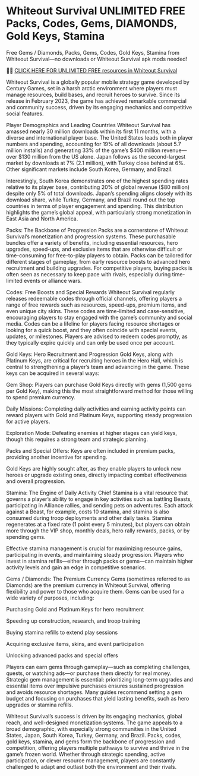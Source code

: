 # Whiteout Survival UNLIMITED FREE Packs, Codes, Gems, DIAMONDS, Gold Keys, Stamina

Free Gems / Diamonds, Packs, Gems, Codes, Gold Keys, Stamina from Whiteout Survival—no downloads or Whiteout Survival apk mods needed!

🦇🦇 <a href="https://tinyurl.com/yck75a8z">CLICK HERE FOR UNLIMITED FREE resources in Whiteout Survival </a>

Whiteout Survival is a globally popular mobile strategy game developed by Century Games, set in a harsh arctic environment where players must manage resources, build bases, and recruit heroes to survive. Since its release in February 2023, the game has achieved remarkable commercial and community success, driven by its engaging mechanics and competitive social features.

Player Demographics and Leading Countries
Whiteout Survival has amassed nearly 30 million downloads within its first 11 months, with a diverse and international player base. The United States leads both in player numbers and spending, accounting for 19% of all downloads (about 5.7 million installs) and generating 33% of the game’s $400 million revenue—over $130 million from the US alone. Japan follows as the second-largest market by downloads at 7% (2.1 million), with Turkey close behind at 6%. Other significant markets include South Korea, Germany, and Brazil.

Interestingly, South Korea demonstrates one of the highest spending rates relative to its player base, contributing 20% of global revenue ($80 million) despite only 5% of total downloads. Japan’s spending aligns closely with its download share, while Turkey, Germany, and Brazil round out the top countries in terms of player engagement and spending. This distribution highlights the game’s global appeal, with particularly strong monetization in East Asia and North America.

Packs: The Backbone of Progression
Packs are a cornerstone of Whiteout Survival’s monetization and progression systems. These purchasable bundles offer a variety of benefits, including essential resources, hero upgrades, speed-ups, and exclusive items that are otherwise difficult or time-consuming for free-to-play players to obtain. Packs can be tailored for different stages of gameplay, from early resource boosts to advanced hero recruitment and building upgrades. For competitive players, buying packs is often seen as necessary to keep pace with rivals, especially during time-limited events or alliance wars.

Codes: Free Boosts and Special Rewards
Whiteout Survival regularly releases redeemable codes through official channels, offering players a range of free rewards such as resources, speed-ups, premium items, and even unique city skins. These codes are time-limited and case-sensitive, encouraging players to stay engaged with the game’s community and social media. Codes can be a lifeline for players facing resource shortages or looking for a quick boost, and they often coincide with special events, updates, or milestones. Players are advised to redeem codes promptly, as they typically expire quickly and can only be used once per account.

Gold Keys: Hero Recruitment and Progression
Gold Keys, along with Platinum Keys, are critical for recruiting heroes in the Hero Hall, which is central to strengthening a player’s team and advancing in the game. These keys can be acquired in several ways:

Gem Shop: Players can purchase Gold Keys directly with gems (1,500 gems per Gold Key), making this the most straightforward method for those willing to spend premium currency.

Daily Missions: Completing daily activities and earning activity points can reward players with Gold and Platinum Keys, supporting steady progression for active players.

Exploration Mode: Defeating enemies at higher stages can yield keys, though this requires a strong team and strategic planning.

Packs and Special Offers: Keys are often included in premium packs, providing another incentive for spending.

Gold Keys are highly sought after, as they enable players to unlock new heroes or upgrade existing ones, directly impacting combat effectiveness and overall progression.

Stamina: The Engine of Daily Activity
Chief Stamina is a vital resource that governs a player’s ability to engage in key activities such as battling Beasts, participating in Alliance rallies, and sending pets on adventures. Each attack against a Beast, for example, costs 10 stamina, and stamina is also consumed during troop deployments and other daily tasks. Stamina regenerates at a fixed rate (1 point every 5 minutes), but players can obtain more through the VIP shop, monthly deals, hero rally rewards, packs, or by spending gems.

Effective stamina management is crucial for maximizing resource gains, participating in events, and maintaining steady progression. Players who invest in stamina refills—either through packs or gems—can maintain higher activity levels and gain an edge in competitive scenarios.

Gems / Diamonds: The Premium Currency
Gems (sometimes referred to as Diamonds) are the premium currency in Whiteout Survival, offering flexibility and power to those who acquire them. Gems can be used for a wide variety of purposes, including:

Purchasing Gold and Platinum Keys for hero recruitment

Speeding up construction, research, and troop training

Buying stamina refills to extend play sessions

Acquiring exclusive items, skins, and event participation

Unlocking advanced packs and special offers

Players can earn gems through gameplay—such as completing challenges, quests, or watching ads—or purchase them directly for real money. Strategic gem management is essential: prioritizing long-term upgrades and essential items over impulsive purchases ensures sustained progression and avoids resource shortages. Many guides recommend setting a gem budget and focusing on purchases that yield lasting benefits, such as hero upgrades or stamina refills.
 
Whiteout Survival’s success is driven by its engaging mechanics, global reach, and well-designed monetization systems. The game appeals to a broad demographic, with especially strong communities in the United States, Japan, South Korea, Turkey, Germany, and Brazil. Packs, codes, gold keys, stamina, and gems form the backbone of progression and competition, offering players multiple pathways to survive and thrive in the game’s frozen world. Whether through strategic spending, active participation, or clever resource management, players are constantly challenged to adapt and outlast both the environment and their rivals.
